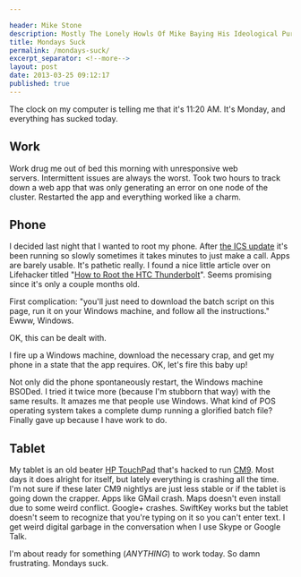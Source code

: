 ```yaml
---

header: Mike Stone
description: Mostly The Lonely Howls Of Mike Baying His Ideological Purity At The Moon
title: Mondays Suck
permalink: /mondays-suck/
excerpt_separator: <!--more-->
layout: post
date: 2013-03-25 09:12:17
published: true
---
```



The clock on my computer is telling me that it's 11:20 AM. It's Monday, and everything has sucked today.

<!--more-->

## Work

Work drug me out of bed this morning with unresponsive web servers. Intermittent issues are always the worst. Took two hours to track down a web app that was only generating an error on one node of the cluster. Restarted the app and everything worked like a charm.

## Phone

I decided last night that I wanted to root my phone. After [the ICS update](http://linuxrants.com/2013/02/ice-cream-sandwich-for-the-htc-thunderbolt/ "Ice Cream Sandwich for the HTC Thunderbolt") it's been running so slowly sometimes it takes minutes to just make a call. Apps are barely usable. It's pathetic really. I found a nice little article over on Lifehacker titled "[How to Root the HTC Thunderbolt](http://lifehacker.com/5886887/how-to-root-the-htc-thunderbolt)". Seems promising since it's only a couple months old.

First complication: "you'll just need to download the batch script on this page, run it on your Windows machine, and follow all the instructions." Ewww, Windows.

OK, this can be dealt with.

I fire up a Windows machine, download the necessary crap, and get my phone in a state that the app requires. OK, let's fire this baby up!

Not only did the phone spontaneously restart, the Windows machine BSODed. I tried it twice more (because I'm stubborn that way) with the same results. It amazes me that people use Windows. What kind of POS operating system takes a complete dump running a glorified batch file? Finally gave up because I have work to do.

## Tablet

My tablet is an old beater [HP TouchPad](http://en.wikipedia.org/wiki/HP_TouchPad) that's hacked to run [CM9](http://www.cyanogenmod.org/). Most days it does alright for itself, but lately everything is crashing all the time. I'm not sure if these later CM9 nightlys are just less stable or if the tablet is going down the crapper. Apps like GMail crash. Maps doesn't even install due to some weird conflict. Google+ crashes. SwiftKey works but the tablet doesn't seem to recognize that you're typing on it so you can't enter text. I get weird digital garbage in the conversation when I use Skype or Google Talk.

I'm about ready for something (_ANYTHING_) to work today. So damn frustrating. Mondays suck.

